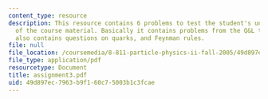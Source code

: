 ```yaml
---
content_type: resource
description: This resource contains 6 problems to test the student's understanding
  of the course material. Basically it contains problems from the Q&L textbook. It
  also contains questions on quarks, and Feynman rules.
file: null
file_location: /coursemedia/8-811-particle-physics-ii-fall-2005/49d897ec7963b9f160c75003b1c3fcae_assignment3.pdf
file_type: application/pdf
resourcetype: Document
title: assignment3.pdf
uid: 49d897ec-7963-b9f1-60c7-5003b1c3fcae
---
```

